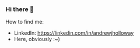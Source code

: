 ### Hi there 👋

How to find me:

- LinkedIn: https://linkedin.com/in/andrewjholloway
- Here, obviously :~)
